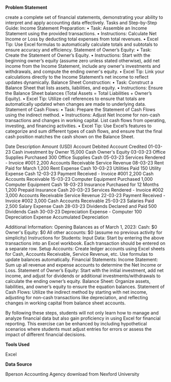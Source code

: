 **Problem Statement**

create a complete set of financial statements, demonstrating your ability to interpret and apply accounting data effectively. 
Tasks and Step-by-Step Guide: 
Income Statement Preparation: 
•	Task: Assemble an Income Statement using the provided transactions. 
•	Instructions: Calculate Net Income or Loss by deducting total expenses from total revenues. 
•	Excel Tip: Use Excel formulas to automatically calculate totals and subtotals to ensure accuracy and efficiency. 
Statement of Owner’s Equity: 
•	Task: Create the Statement of Owner’s Equity. 
•	Instructions: Start with the beginning owner’s equity (assume zero unless stated otherwise), add net income from the Income Statement, include any owner's investments and withdrawals, and compute the ending owner's equity. 
•	Excel Tip: Link your calculations directly to the Income Statement’s net income to reflect updates dynamically. 
Balance Sheet Construction: 
•	Task: Construct a Balance Sheet that lists assets, liabilities, and equity. 
•	Instructions: Ensure the Balance Sheet balances (Total Assets = Total Liabilities + Owner’s Equity). 
•	Excel Tip: Utilize cell references to ensure that totals are automatically updated when changes are made to underlying data. 
Statement of Cash Flows: 
•	Task: Prepare the Statement of Cash Flows using the indirect method. 
•	Instructions: Adjust Net Income for non-cash transactions and changes in working capital. List cash flows from operating, investing, and financing activities. 
•	Excel Tip: Use Excel’s features to categorize and sum different types of cash flows, and ensure that the final cash position matches the cash shown on the Balance Sheet. 

Date	Description	Amount (USD)	Account Debited	Account Credited
01-03-23	Cash investment by Owner	15,000	Cash	Owner's Equity
03-03-23	Office Supplies Purchased	300	Office Supplies	Cash
05-03-23	Services Rendered - Invoice #001	2,200	Accounts Receivable	Service Revenue
08-03-23	Rent Paid for March	1,200	Rent Expense	Cash
10-03-23	Utilities Paid	150	Utility Expense	Cash
12-03-23	Payment Received - Invoice #001	2,200	Cash	Accounts Receivable
15-03-23	Computer Equipment Purchased	1,000	Computer Equipment	Cash
18-03-23	Insurance Purchased for 12 Months	1,200	Prepaid Insurance	Cash
20-03-23	Services Rendered - Invoice #002	3,000	Accounts Receivable	Service Revenue
22-03-23	Payment Received - Invoice #002	3,000	Cash	Accounts Receivable
25-03-23	Salaries Paid	2,500	Salary Expense	Cash
28-03-23	Dividends Declared and Paid	500	Dividends	Cash
30-03-23	Depreciation Expense - Computer	100	Depreciation Expense	Accumulated Depreciation

Additional Information:
Opening Balances as of March 1, 2023:
Cash: $0
Owner's Equity: $0
All other accounts: $0 (assume no previous activity for simplicity)
Instructions for Students:
Input Data: Start by entering the above transactions into an Excel workbook. Each transaction should be entered on a separate row.
Setup Accounts: Create ledger accounts using Excel sheets for Cash, Accounts Receivable, Service Revenue, etc. Use formulas to update balances automatically.
Financial Statements:
Income Statement: Sum up all revenue and expense accounts to determine the Net Income or Loss.
Statement of Owner’s Equity: Start with the initial investment, add net income, and adjust for dividends or additional investments/withdrawals to calculate the ending owner’s equity.
Balance Sheet: Organize assets, liabilities, and owner’s equity to ensure the equation balances.
Statement of Cash Flows: Utilize the indirect method by starting with net income, adjusting for non-cash transactions like depreciation, and reflecting changes in working capital from balance sheet accounts.

By following these steps, students will not only learn how to manage and analyze financial data but also gain proficiency in using Excel for financial reporting. This exercise can be enhanced by including hypothetical scenarios where students must adjust entries for errors or assess the impact of different financial decisions.

**Tools Used**

Excel 

**Data Source**

Bperson Accounting Agency download from Nexford University
